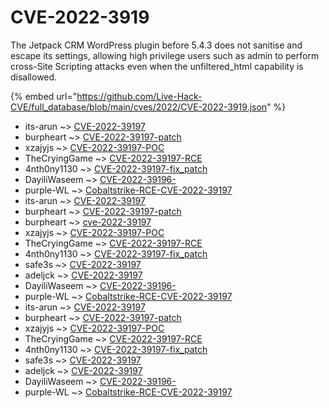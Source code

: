 # CVE-2022-3919

The Jetpack CRM WordPress plugin before 5.4.3 does not sanitise and escape its settings, allowing high privilege users such as admin to perform cross-Site Scripting attacks even when the unfiltered_html capability is disallowed.

{% embed url="https://github.com/Live-Hack-CVE/full_database/blob/main/cves/2022/CVE-2022-3919.json" %}


* its-arun ~> [CVE-2022-39197](https://www.alice-snow.ru/2022/database/cve-2022-3919/cve-2022-39197-its-arun)
* burpheart ~> [CVE-2022-39197-patch](https://www.alice-snow.ru/2022/database/cve-2022-3919/cve-2022-39197-patch-burpheart)
* xzajyjs ~> [CVE-2022-39197-POC](https://www.alice-snow.ru/2022/database/cve-2022-3919/cve-2022-39197-poc-xzajyjs)
* TheCryingGame ~> [CVE-2022-39197-RCE](https://www.alice-snow.ru/2022/database/cve-2022-3919/cve-2022-39197-rce-thecryinggame)
* 4nth0ny1130 ~> [CVE-2022-39197-fix_patch](https://www.alice-snow.ru/2022/database/cve-2022-3919/cve-2022-39197-fix_patch-4nth0ny1130)
* DayiliWaseem ~> [CVE-2022-39196-](https://www.alice-snow.ru/2022/database/cve-2022-3919/cve-2022-39196--dayiliwaseem)
* purple-WL ~> [Cobaltstrike-RCE-CVE-2022-39197](https://www.alice-snow.ru/2022/database/cve-2022-3919/cobaltstrike-rce-cve-2022-39197-purple-wl)
* its-arun ~> [CVE-2022-39197](https://www.alice-snow.ru/2022/database/cve-2022-3919/cve-2022-39197-its-arun)
* burpheart ~> [CVE-2022-39197-patch](https://www.alice-snow.ru/2022/database/cve-2022-3919/cve-2022-39197-patch-burpheart)
* burpheart ~> [cve-2022-39197](https://www.alice-snow.ru/2022/database/cve-2022-3919/cve-2022-39197-burpheart)
* xzajyjs ~> [CVE-2022-39197-POC](https://www.alice-snow.ru/2022/database/cve-2022-3919/cve-2022-39197-poc-xzajyjs)
* TheCryingGame ~> [CVE-2022-39197-RCE](https://www.alice-snow.ru/2022/database/cve-2022-3919/cve-2022-39197-rce-thecryinggame)
* 4nth0ny1130 ~> [CVE-2022-39197-fix_patch](https://www.alice-snow.ru/2022/database/cve-2022-3919/cve-2022-39197-fix_patch-4nth0ny1130)
* safe3s ~> [CVE-2022-39197](https://www.alice-snow.ru/2022/database/cve-2022-3919/cve-2022-39197-safe3s)
* adeljck ~> [CVE-2022-39197](https://www.alice-snow.ru/2022/database/cve-2022-3919/cve-2022-39197-adeljck)
* DayiliWaseem ~> [CVE-2022-39196-](https://www.alice-snow.ru/2022/database/cve-2022-3919/cve-2022-39196--dayiliwaseem)
* purple-WL ~> [Cobaltstrike-RCE-CVE-2022-39197](https://www.alice-snow.ru/2022/database/cve-2022-3919/cobaltstrike-rce-cve-2022-39197-purple-wl)
* its-arun ~> [CVE-2022-39197](https://www.alice-snow.ru/2022/database/cve-2022-3919/cve-2022-39197-its-arun)
* burpheart ~> [CVE-2022-39197-patch](https://www.alice-snow.ru/2022/database/cve-2022-3919/cve-2022-39197-patch-burpheart)
* xzajyjs ~> [CVE-2022-39197-POC](https://www.alice-snow.ru/2022/database/cve-2022-3919/cve-2022-39197-poc-xzajyjs)
* TheCryingGame ~> [CVE-2022-39197-RCE](https://www.alice-snow.ru/2022/database/cve-2022-3919/cve-2022-39197-rce-thecryinggame)
* 4nth0ny1130 ~> [CVE-2022-39197-fix_patch](https://www.alice-snow.ru/2022/database/cve-2022-3919/cve-2022-39197-fix_patch-4nth0ny1130)
* safe3s ~> [CVE-2022-39197](https://www.alice-snow.ru/2022/database/cve-2022-3919/cve-2022-39197-safe3s)
* adeljck ~> [CVE-2022-39197](https://www.alice-snow.ru/2022/database/cve-2022-3919/cve-2022-39197-adeljck)
* DayiliWaseem ~> [CVE-2022-39196-](https://www.alice-snow.ru/2022/database/cve-2022-3919/cve-2022-39196--dayiliwaseem)
* purple-WL ~> [Cobaltstrike-RCE-CVE-2022-39197](https://www.alice-snow.ru/2022/database/cve-2022-3919/cobaltstrike-rce-cve-2022-39197-purple-wl)